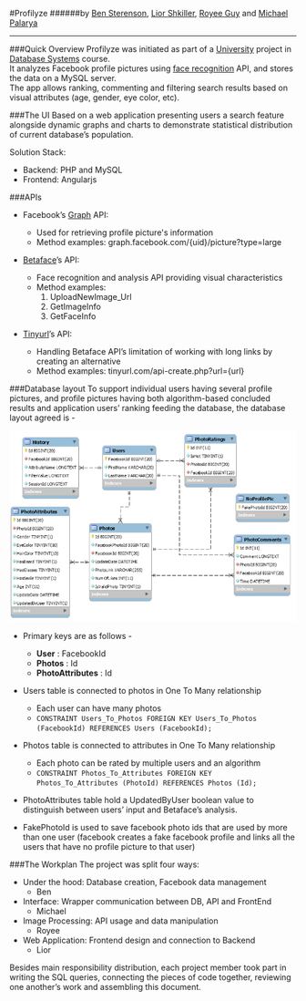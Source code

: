 #Profilyze
######by [Ben Sterenson](https://linkedin.com/in/ben-sterenson-9430a5aa), [Lior Shkiller](https://linkedin.com/in/liorshkiller), [Royee Guy](https://il.linkedin.com/in/royee-guy-673815b8) and [Michael Palarya](https://linkedin.com/in/palarya)

---------------------------------

###Quick Overview
Profilyze was initiated as part of a [University](https://english.tau.ac.il/) project in [Database Systems](http://courses.cs.tau.ac.il/databases/databases201516/index.php) course.<br>
It analyzes Facebook profile pictures using [face recognition](http://www.betaface.com/) API, and stores the data on a MySQL server.<br>
The app allows ranking, commenting and filtering search results based on visual attributes (age, gender, eye color, etc).<br>

###The UI
Based on a web application presenting users a search feature alongside dynamic graphs and charts to demonstrate statistical distribution of current database’s population.

Solution Stack: 
- Backend: PHP and MySQL
- Frontend: Angularjs

###APIs
* Facebook’s [Graph](https://developers.facebook.com/docs/graph-api) API:
	* Used for retrieving profile picture's information
	* Method examples:
graph.facebook.com/{uid}/picture?type=large

* [Betaface](http://betafaceapi.com/wpa/index.php/documentation)’s API:
	* Face recognition and analysis API providing visual characteristics
	* Method examples:
      1. UploadNewImage_Url
      2. GetImageInfo
      3. GetFaceInfo

* [Tinyurl](http://tinyurl.com/)’s API:
	* Handling Betaface API’s limitation of working with long links by creating an alternative
	* Method examples:
tinyurl.com/api-create.php?url={url}

###Database layout
To support individual users having several profile pictures, and profile pictures having both algorithm-based concluded results and application users’ ranking feeding the database, the database layout agreed is -

![dbLayout](dbLayout.png)

* Primary keys are as follows -
	* **User** : FacebookId
	* **Photos** : Id
	* **PhotoAttributes** : Id

* Users table is connected to photos in One To Many relationship
	* Each user can have many photos
	* `CONSTRAINT Users_To_Photos FOREIGN KEY Users_To_Photos (FacebookId) REFERENCES Users (FacebookId);`

* Photos table is connected to attributes in One To Many relationship 
	* Each photo can be rated by multiple users and an algorithm
	* `CONSTRAINT Photos_To_Attributes FOREIGN KEY Photos_To_Attributes (PhotoId) REFERENCES Photos (Id);`

* PhotoAttributes table hold a UpdatedByUser boolean value to distinguish between users’ input and Betaface’s analysis.

* FakePhotoId is used to save facebook photo ids that are used by more than one user (facebook creates a fake facebook profile and links all the users that have no profile picture to that user)

###The Workplan
The project was split four ways:
* Under the hood:	Database creation, Facebook data management
	- Ben
* Interface:		Wrapper communication between DB, API and FrontEnd
	- Michael
* Image Processing: 	API usage and data manipulation			
 	- Royee
* Web Application:	Frontend design and connection to Backend
	- Lior

Besides main responsibility distribution, each project member took part in writing the SQL queries, connecting the pieces of code together, reviewing one another’s work and assembling this document.
